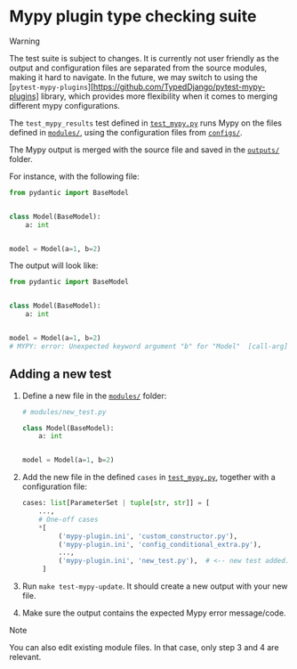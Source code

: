 # Mypy plugin type checking suite

> [!WARNING]
> The test suite is subject to changes. It is currently not user friendly as the output and configuration
> files are separated from the source modules, making it hard to navigate. In the future, we may switch
> to using the [`pytest-mypy-plugins`][https://github.com/TypedDjango/pytest-mypy-plugins] library, which
> provides more flexibility when it comes to merging different mypy configurations.


The `test_mypy_results` test defined in [`test_mypy.py`](./test_mypy.py) runs Mypy on the files
defined in [`modules/`](./modules/), using the configuration files from [`configs/`](./configs/).

The Mypy output is merged with the source file and saved in the [`outputs/`](./outputs/) folder.

For instance, with the following file:

```python
from pydantic import BaseModel


class Model(BaseModel):
    a: int


model = Model(a=1, b=2)
```

The output will look like:

```python
from pydantic import BaseModel


class Model(BaseModel):
    a: int


model = Model(a=1, b=2)
# MYPY: error: Unexpected keyword argument "b" for "Model"  [call-arg]
```

## Adding a new test

1. Define a new file in the [`modules/`](./modules/) folder:

   ```python
   # modules/new_test.py

   class Model(BaseModel):
       a: int


   model = Model(a=1, b=2)
   ```

2. Add the new file in the defined `cases` in [`test_mypy.py`](./test_mypy.py), together
   with a configuration file:

   ```python
   cases: list[ParameterSet | tuple[str, str]] = [
       ...,
       # One-off cases
       *[
            ('mypy-plugin.ini', 'custom_constructor.py'),
            ('mypy-plugin.ini', 'config_conditional_extra.py'),
            ...,
            ('mypy-plugin.ini', 'new_test.py'),  # <-- new test added.
        ]
   ```

3. Run `make test-mypy-update`. It should create a new output with your new file.

4. Make sure the output contains the expected Mypy error message/code.

> [!NOTE]
> You can also edit existing module files. In that case, only step 3 and 4 are relevant.
